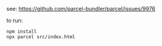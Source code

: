 see: https://github.com/parcel-bundler/parcel/issues/9976

to run:

```
npm install
npx parcel src/index.html
```

